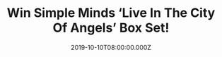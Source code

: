 ---
campaign-uuid: "c-685f2720-ef37-4784-9b34-a207b6e974dc"
type: "Competition"
category: "Music"
date: "2019-10-10T08:00:00.000Z"
end-date: "2019-11-10T23:59:00.000Z"
disable-form: false
is_promoted: false
has_entry_page: true
title: "Win Simple Minds ‘Live In The City Of Angels’ Box Set!"
competition-description: "<p>'Live In the City of Angels' is Simple Minds brand new\
  \ album. A 40-track live album, recorded on the band's last tour. In a career spanning\
  \ four decades, the set includes tracks, new and old, from 1980's: 'Empires and\
  \ Dance', right through to 2018's: 'Walk Between Worlds’.</p>\n<p>We are giving\
  \ away a copy to one lucky member. Click below for a chance to win.</p>\n"
hero-header: "Win Simple Minds ‘Live In The City Of Angels’ Box Set!"
terms-confirmation: "N/A"
banner-img: "https://assets.expresslyapp.com/asset-0c09942b-22bc-44fd-bce9-aefdb60b00ca.jpg"
logo-left-href: "http://club.expressly.io"
logo-left-image: "https://assets.expresslyapp.com/asset-d94c7e9d-c734-4efd-b6de-c570428ed65b.jpg"
logo-left-title: "Expressly Club"
bg-image-hero: "https://assets.expresslyapp.com/asset-db303a47-305f-4e4b-8ef6-9f2510752eae.jpg"
bg-image-first: "https://assets.expresslyapp.com/asset-785a5234-283b-4c2b-b284-5f8024f60e09.jpg"
section1-content: "<p>'Live In the City of Angels' is a 40-track live album, recorded\
  \ on the band's most recent North American tour where they took in 31 cities on\
  \ a coast-to-coast excursion. In a career spanning four decades, the set includes\
  \ tracks, new and old, from 1980's: 'Empires and Dance', right through to 2018's:\
  \ 'Walk Between Worlds'.</p>\n<p>If you are their biggest fan, think no more and\
  \ enter below for a chance to win it now!</p>\n<p>Good luck!</p>\n"
entry-title: "Win Simple Minds ‘Live In The City Of Angels’ Box Set!"
entry-content: "<p>Enter the draw to win Simple Minds ‘Live In The City Of Angels’\
  \ Box Set by completing the form below before 23:59 on the 10th of November 2019.</p>\n"
has-winner: false
prize-description: "Simple Minds ‘Live In The City Of Angels’ Box Set!"
special-conditions: "Multiple entries are allowed up to one every day.\r\n\r\nThis\
  \ competition is also available on: http://aaa.nme.com/competitons/simple-minds-live-angels-box-set"
country-restrictions:
- "GB"
---
